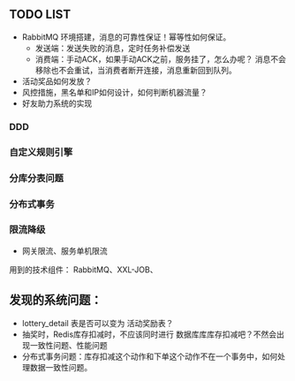 ## TODO LIST

- RabbitMQ 环境搭建，消息的可靠性保证！幂等性如何保证。
  - 发送端：发送失败的消息，定时任务补偿发送
  - 消费端：手动ACK，如果手动ACK之前，服务挂了，怎么办呢？ 消息不会移除也不会重试，当消费者断开连接，消息重新回到队列。
- 活动奖品如何发放？ 
- 风控措施，黑名单和IP如何设计，如何判断机器流量？
- 好友助力系统的实现

### DDD

### 自定义规则引擎

### 分库分表问题

### 分布式事务

### 限流降级

- 网关限流、服务单机限流

用到的技术组件：
RabbitMQ、XXL-JOB、

## 发现的系统问题：

- lottery_detail 表是否可以变为 活动奖励表？
- 抽奖时，Redis库存扣减时，不应该同时进行 数据库库库存扣减吧？不然会出现一致性问题、性能问题
- 分布式事务问题：库存扣减这个动作和下单这个动作不在一个事务中，如何处理数据一致性问题。